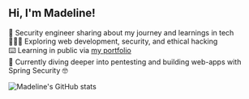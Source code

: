## Hi, I'm Madeline! 

🌷 Security engineer sharing about my journey and learnings in tech </br>
👩🏾‍🔬 Exploring web development, security, and ethical hacking </br>
⌨️ Learning in public via [my portfolio](https://madelinelora.com/) </br>
💭 Currently diving deeper into pentesting and building web-apps with Spring Security 🤓</br>

 <!-- Github stats from https://github.com/anuraghazra/github-readme-stats?tab=readme-ov-file -->
 ![Madeline's GitHub stats](https://github-readme-stats.vercel.app/api?username=madgalactic&show_icons=true&theme=radical)


